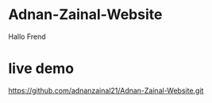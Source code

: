 # Adnan-Zainal-Website
Hallo Frend 


# live demo 
https://github.com/adnanzainal21/Adnan-Zainal-Website.git
